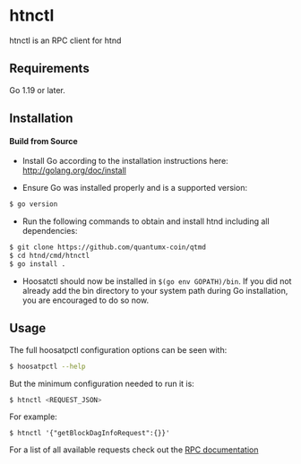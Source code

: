 # htnctl

htnctl is an RPC client for htnd

## Requirements

Go 1.19 or later.

## Installation

#### Build from Source

- Install Go according to the installation instructions here:
  http://golang.org/doc/install

- Ensure Go was installed properly and is a supported version:

```bash
$ go version
```

- Run the following commands to obtain and install htnd including all dependencies:

```bash
$ git clone https://github.com/quantumx-coin/qtmd
$ cd htnd/cmd/htnctl
$ go install .
```

- Hoosatctl should now be installed in `$(go env GOPATH)/bin`. If you did not already add the bin directory to your
  system path during Go installation, you are encouraged to do so now.

## Usage

The full hoosatpctl configuration options can be seen with:

```bash
$ hoosatpctl --help
```

But the minimum configuration needed to run it is:

```bash
$ htnctl <REQUEST_JSON>
```

For example:

```
$ htnctl '{"getBlockDagInfoRequest":{}}'
```

For a list of all available requests check out the [RPC documentation](infrastructure/network/netadapter/server/grpcserver/protowire/rpc.md)